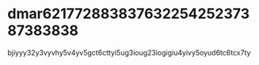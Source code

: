 # dmar62177288383763225425237387383838
bjiyyy32y3vyvhy5v4yv5gct6cttyi5ug3ioug23iogigiu4yivy5oyud6tc6tcx7ty
